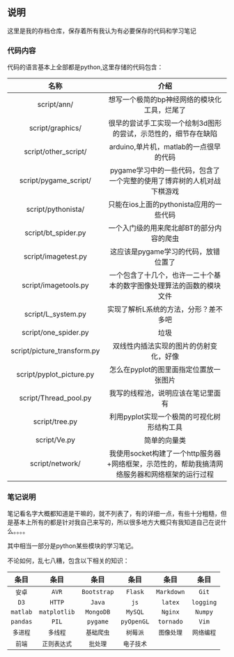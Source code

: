 ## 说明

这里是我的存档仓库，保存着所有我认为有必要保存的代码和学习笔记



### 代码内容

代码的语言基本上全部都是python,这里存储的代码包含：

|             名称              |                    介绍                    |
| :-------------------------: | :--------------------------------------: |
|         script/ann/         |         想写一个极简的bp神经网络的模块化工具，烂尾了          |
|      script/graphics/       |     很早的尝试手工实现一个绘制3d图形的尝试，示范性的，细节存在缺陷     |
|    script/other_script/     |        arduino,单片机，matlab的一点很早的代码        |
|    script/pygame_script/    |  pygame学习中的一些代码，包含了一个完整的使用了博弈树的人机对战下棋游戏  |
|     script/pythonista/      |        只能在ios上面的pythonista应用的一些代码        |
|     script/bt_spider.py     |          一个入门级的用来爬北邮BT的部分内容的爬虫           |
|     script/imagetest.py     |          这应该是pygame学习的代码，放错位置了           |
|    script/imagetools.py     |    一个包含了十几个，也许一二十个基本的数字图像处理算法的函数的模块文件    |
|     script/L_system.py      |           实现了解析L系统的方法，分形？差不多吧            |
|    script/one_spider.py     |                    垃圾                    |
| script/picture_transform.py |           双线性内插法实现的图片的仿射变化，好像            |
|  script/pyplot_picture.py   |          怎么在pyplot的图里面指定位置放一张图片          |
|    script/Thread_pool.py    |            我写的线程池，说明应该在笔记里面有             |
|       script/tree.py        |         利用pyplot实现一个极简的可视化树形结构工具         |
|        script/Ve.py         |                  简单的向量类                  |
|       script/network/       | 我使用socket构建了一个http服务器+网络框架，示范性的，帮助我搞清网络服务器和网络框架的运行过程 |



### 笔记说明

笔记看名字大概都知道是干嘛的，就不列表了，有的详细一点，有些十分粗糙，但是基本上所有的都是针对我自己来写的，所以很多地方大概只有我知道自己在说什么。。。。

其中相当一部分是python某些模块的学习笔记。

不论如何，乱七八糟，包含以下相关的知识：

|    条目    |      条目      |     条目      |     条目     |     条目     |    条目     |
| :------: | :----------: | :---------: | :--------: | :--------: | :-------: |
|   `安卓`   |    `AVR`     | `Bootstrap` |  `Flask`   | `Markdown` |   `Git`   |
|   `D3`   |    `HTTP`    |   `Java`    |    `js`    |  `latex`   | `logging` |
| `matlab` | `matplotlib` |  `MongoDB`  |  `MySQL`   |  `Nginx`   |  `Numpy`  |
| `pandas` |    `PIL`     |  `pygame`   | `pyOpenGL` | `tornado`  |   `Vim`   |
|  `多进程`   |    `多线程`     |   `基础爬虫`    |   `树莓派`    |   `图像处理`   |  `网络编程`   |
|   `前端`   |   `正则表达式`    |    `批处理`    |   `电子技术`   |            |           |

